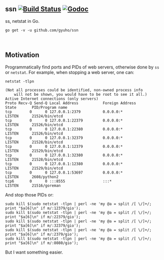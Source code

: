 ## ssn [![Build Status](https://img.shields.io/travis/gyuho/ssn.svg?style=flat-square)](https://travis-ci.org/gyuho/ssn) [![Godoc](http://img.shields.io/badge/godoc-reference-blue.svg?style=flat-square)](https://godoc.org/github.com/gyuho/ssn)

ss, netstat in Go.

```
go get -v -u github.com/gyuho/ssn
```


<br>

## Motivation

Programmatically find ports and PIDs of web servers, otherwise done
by `ss` or `netstat`. For example, when stopping a web server, one can:

```
netstat -tlpn

(Not all processes could be identified, non-owned process info
	will not be shown, you would have to be root to see it all.)
Active Internet connections (only servers)
Proto Recv-Q Send-Q Local Address           Foreign Address         State       PID/Program name
tcp        0      0 127.0.0.1:2379          0.0.0.0:*               LISTEN      21524/bin/etcd
tcp        0      0 127.0.0.1:22379         0.0.0.0:*               LISTEN      21526/bin/etcd
tcp        0      0 127.0.0.1:22380         0.0.0.0:*               LISTEN      21526/bin/etcd
tcp        0      0 127.0.0.1:32379         0.0.0.0:*               LISTEN      21528/bin/etcd
tcp        0      0 127.0.0.1:12379         0.0.0.0:*               LISTEN      21529/bin/etcd
tcp        0      0 127.0.0.1:32380         0.0.0.0:*               LISTEN      21528/bin/etcd
tcp        0      0 127.0.0.1:12380         0.0.0.0:*               LISTEN      21529/bin/etcd
tcp        0      0 127.0.0.1:53697         0.0.0.0:*               LISTEN      2608/python2
tcp6       0      0 :::8555                 :::*                    LISTEN      21516/goreman
```

And stop those PIDs or:

```
sudo kill $(sudo netstat -tlpn | perl -ne 'my @a = split /[ \/]+/; print "$a[6]\n" if m/:12379/gio');
sudo kill $(sudo netstat -tlpn | perl -ne 'my @a = split /[ \/]+/; print "$a[6]\n" if m/:22379/gio');
sudo kill $(sudo netstat -tlpn | perl -ne 'my @a = split /[ \/]+/; print "$a[6]\n" if m/:32379/gio');
sudo kill $(sudo netstat -tlpn | perl -ne 'my @a = split /[ \/]+/; print "$a[6]\n" if m/:2379/gio');
sudo kill $(sudo netstat -tlpn | perl -ne 'my @a = split /[ \/]+/; print "$a[6]\n" if m/:8080/gio');
```

But I want something easier.

